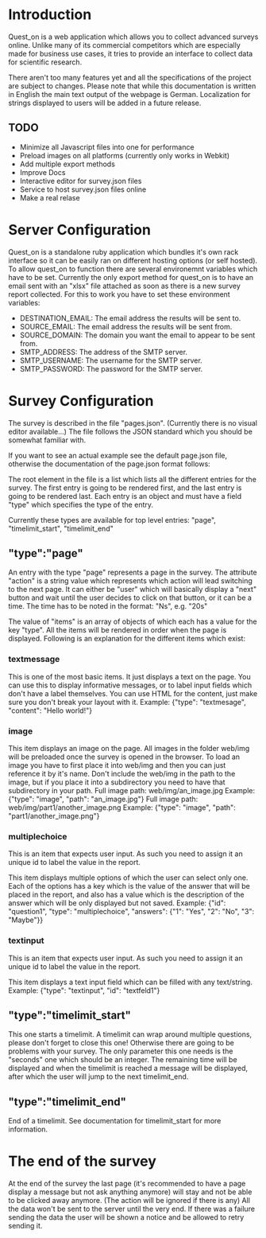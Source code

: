 # Introduction
Quest_on is a web application which allows you to collect advanced surveys online.
Unlike many of its commercial competitors which are especially made for business use cases,
it tries to provide an interface to collect data for scientific research.

There aren't too many features yet and all the specifications of the project are subject to changes.
Please note that while this documentation is written in English the main text output of the webpage
is German. Localization for strings displayed to users will be added in a future release.


## TODO
- Minimize all Javascript files into one for performance
- Preload images on all platforms (currently only works in Webkit)
- Add multiple export methods
- Improve Docs
- Interactive editor for survey.json files
- Service to host survey.json files online
- Make a real relase

# Server Configuration
Quest_on is a standalone ruby application which bundles it's own rack interface so it can be easily
ran on different hosting options (or self hosted).
To allow quest_on to function there are several environemnt variables which have to be set.
Currently the only export method for quest_on is to have an email sent with an "xlsx" file attached
as soon as there is a new survey report collected.
For this to work you have to set these environment variables:

- DESTINATION_EMAIL: The email address the results will be sent to.
- SOURCE_EMAIL: The email address the results will be sent from.
- SOURCE_DOMAIN: The domain you want the email to appear to be sent from.
- SMTP_ADDRESS: The address of the SMTP server. 
- SMTP_USERNAME: The username for the SMTP server.
- SMTP_PASSWORD: The password for the SMTP server.



# Survey Configuration
The survey is described in the file "pages.json". (Currently there is no visual editor available...)
The file follows the JSON standard which you should be somewhat familiar with.

If you want to see an actual example see the default page.json file, otherwise the documentation
of the page.json format follows:

The root element in the file is a list which lists all the different entries for the survey.
The first entry is going to be rendered first, and the last entry is going to be rendered last.
Each entry is an object and must have a field "type" which specifies the type of the entry.

Currently these types are available for top level entries: "page", "timelimit_start", "timelimit_end"


## "type":"page"
An entry with the type "page" represents a page in the survey.
The attribute "action" is a string value which represents which action will lead switching to the next page.
It can either be "user" which will basically display a "next" button and wait until the user decides to
click on that button, or it can be a time. The time has to be noted in the format: "Ns", e.g. "20s"

The value of "items" is an array of objects of which each has a value for the key "type".
All the items will be rendered in order when the page is displayed.
Following is an explanation for the different items which exist:

### textmessage
This is one of the most basic items. It just displays a text on the page. You can use this to display
informative messages, or to label input fields which don't have a label themselves.
You can use HTML for the content, just make sure you don't break your layout with it.
Example: {"type": "textmesage", "content": "Hello world!"}

### image
This item displays an image on the page.
All images in the folder web/img will be preloaded once the survey is opened in the browser.
To load an image you have to first place it into web/img and then you can just reference it by it's name.
Don't include the web/img in the path to the image, but if you place it into a subdirectory you need to have
that subdirectory in your path.
Full image path: web/img/an_image.jpg
Example: {"type": "image", "path": "an_image.jpg"}
Full image path: web/img/part1/another_image.png
Example: {"type": "image", "path": "part1/another_image.png"}

### multiplechoice
This is an item that expects user input. As such you need to assign it an unique id to label the value in the report.

This item displays multiple options of which the user can select only one.
Each of the options has a key which is the value of the answer that will be placed in the report,
and also has a value which is the description of the answer which will be only displayed but not saved.
Example: {"id": "question1", "type": "multiplechoice", "answers": {"1": "Yes", "2": "No", "3": "Maybe"}}

### textinput
This is an item that expects user input. As such you need to assign it an unique id to label the value in the report.

This item displays a text input field which can be filled with any text/string.
Example: {"type": "textinput", "id": "textfeld1"}


## "type":"timelimit_start"
This one starts a timelimit. A timelimit can wrap around multiple questions, please don't forget to close this one!
Otherwise there are going to be problems with your survey.
The only parameter this one needs is the "seconds" one which should be an integer.
The remaining time will be displayed and when the timelimit is reached a message will be displayed, after
which the user will jump to the next timelimit_end.


## "type":"timelimit_end"
End of a timelimit. See documentation for timelimit_start for more information.


# The end of the survey
At the end of the survey the last page (it's recommended to have a page display a message but not ask anything anymore) will stay and not be able to be clicked away anymore. (The action will be ignored if there is any)
All the data won't be sent to the server until the very end. If there was a failure sending the data the user will be shown a notice and be allowed to retry sending it.


